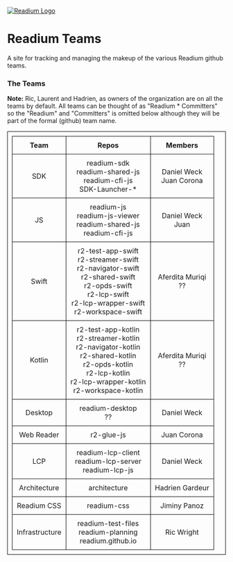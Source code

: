 <style>
table, td, th {
        border: 1px solid black; padding:10px;
        }
</style>

[![Readium Logo](https://readium.org/assets/logos/readiumlogo_64.png)](https://readium.org)

# Readium Teams

A site for tracking and managing the makeup of the various Readium github teams.

### The Teams

**Note:**  Ric, Laurent and Hadrien, as owners of the organization are on all the teams by default.  All teams can be thought of as "Readium * Committers"  so the "Readium" and "Committers" is omitted below although they will be part of the formal (github) team name.

|  Team  | Repos | Members |
|:-------------:|:-------------:|:------------:|
| SDK  | readium-sdk<br/>readium-shared-js<br/>readium-cfi-js<br/>SDK-Launcher-* | Daniel Weck<br/>Juan Corona |
| JS  | readium-js<br/>readium-js-viewer<br/>readium-shared-js<br/>readium-cfi-js | Daniel Weck<br/>Juan | JS  | US | Daniel Weck |
| Swift  | r2-test-app-swift<br/>r2-streamer-swift<br/>r2-navigator-swift<br/>r2-shared-swift<br/>r2-opds-swift<br/>r2-lcp-swift<br/>r2-lcp-wrapper-swift<br/>r2-workspace-swift | Aferdita Muriqi<br/>?? |
| Kotlin  | r2-test-app-kotlin<br/>r2-streamer-kotlin <br/>r2-navigator-kotlin <br/>r2-shared-kotlin <br/>r2-opds-kotlin <br/>r2-lcp-kotlin<br/>r2-lcp-wrapper-kotlin <br/>r2-workspace-kotlin | Aferdita Muriqi<br/>?? |
| Desktop  | readium-desktop<br/>?? | Daniel Weck |
| Web Reader  | r2-glue-js<br/> | Juan Corona |
| LCP  | readium-lcp-client<br/>readium-lcp-server<br/>readium-lcp-js | Daniel Weck |
| Architecture  | architecture | Hadrien Gardeur |
| Readium CSS  | readium-css | Jiminy Panoz |
| Infrastructure  | readium-test-files<br/>readium-planning<br/>readium.github.io | Ric Wright |
